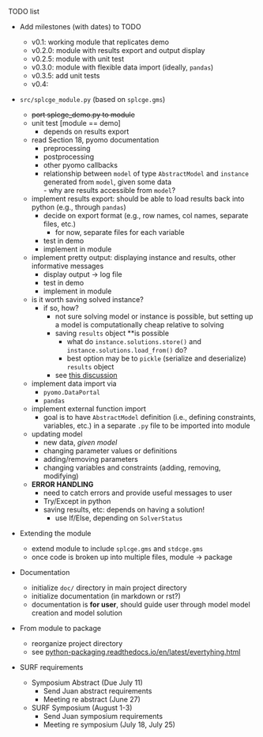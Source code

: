 TODO list

- Add milestones (with dates) to TODO
     - v0.1: working module that replicates demo
     - v0.2.0: module with results export and output display
     - v0.2.5: module with unit test
     - v0.3.0: module with flexible data import (ideally, `pandas`)
     - v0.3.5: add unit tests
     - v0.4: 

- `src/splcge_module.py` (based on `splcge.gms`)
     - ~~port splcge_demo.py to module~~
     - unit test [module == demo]
          - depends on results export
     - read Section 18, pyomo documentation
          - preprocessing
          - postprocessing
          - other pyomo callbacks
          - relationship between `model` of type `AbstractModel` and 
            `instance` generated from `model`, given some data  
                 - why are results accessible from `model`?
     - implement results export: should be able to load results back into
       python (e.g., through `pandas`)
          - decide on export format (e.g., row names, col names, separate files, etc.)
               - for now, separate files for each variable
          - test in demo
          - implement in module
     - implement pretty output: displaying instance and results, other informative
       messages
          - display output -> log file
          - test in demo
          - implement in module
     - is it worth saving solved instance? 
          - if so, how?
               - not sure solving model or instance is possible, but setting up a 
                 model is computationally cheap relative to solving
               - saving `results` object **is possible
                    - what do `instance.solutions.store()` and `instance.solutions.load_from()`
                      do?
                    - best option may be to `pickle` (serialize and deserialize) 
                      `results` object
               - see [this discussion](https://groups.google.com/d/msg/pyomo-forum/I6yuGnGl13c/lbr44a5HDAAJ)
     - implement data import via
          - `pyomo.DataPortal` 
          - `pandas`
     - implement external function import
          - goal is to have `AbstractModel` definition (i.e., defining constraints,
            variables, etc.) in a separate `.py` file to be imported into module
     - updating model 
          - new data, *given model*
          - changing parameter values or definitions
          - adding/removing parameters
          - changing variables and constraints (adding, removing, modifying)
     - **ERROR HANDLING**
          - need to catch errors and provide useful messages to user
          - Try/Except in python
          - saving results, etc: depends on having a solution!
               - use If/Else, depending on `SolverStatus`

- Extending the module
     - extend module to include `splcge.gms` and `stdcge.gms`
     - once code is broken up into multiple files, module -> package

- Documentation
     - initialize `doc/` directory in main project directory
     - initialize documentation (in markdown or rst?)
     - documentation is **for user**, should guide user through model
       model creation and model solution

- From module to package
     - reorganize project directory
     - see [python-packaging.readthedocs.io/en/latest/evertyhing.html](python-packaging.readthedocs.io/en/latest/evertyhing.html)

- SURF requirements
     - Symposium Abstract (Due July 11)
          - Send Juan abstract requirements
          - Meeting re abstract (June 27)
     - SURF Symposium (August 1-3)
          - Send Juan symposium requirements
          - Meeting re symposium (July 18, July 25)

